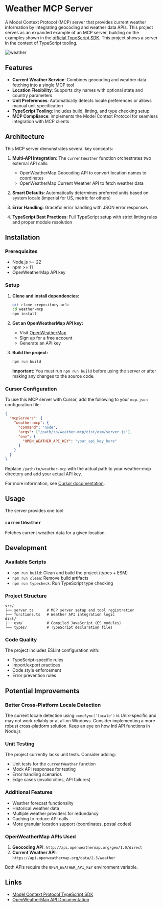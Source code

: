 # Weather MCP Server

A Model Context Protocol (MCP) server that provides current weather information by integrating
geocoding and weather data APIs. This project serves as an expanded example of an MCP server,
building on the examples shown in the
[official TypeScript SDK](https://github.com/modelcontextprotocol/typescript-sdk). This project
shows a server in the context of TypeScript tooling.

![weather](https://github.com/user-attachments/assets/e97730c3-837d-4ce1-adc4-8fccc7da99c1)

## Features

- **Current Weather Service**: Combines geocoding and weather data fetching into a single MCP tool
- **Location Flexibility**: Supports city names with optional state and country parameters
- **Unit Preferences**: Automatically detects locale preferences or allows manual unit specification
- **TypeScript Tooling**: Includes build, linting, and type checking setup
- **MCP Compliance**: Implements the Model Context Protocol for seamless integration with MCP
  clients

## Architecture

This MCP server demonstrates several key concepts:

1. **Multi-API Integration**: The `currentWeather` function orchestrates two external API calls:

   - OpenWeatherMap Geocoding API to convert location names to coordinates
   - OpenWeatherMap Current Weather API to fetch weather data

2. **Smart Defaults**: Automatically determines preferred units based on system locale (imperial for
   US, metric for others)

3. **Error Handling**: Graceful error handling with JSON error responses

4. **TypeScript Best Practices**: Full TypeScript setup with strict linting rules and proper module
   resolution

## Installation

### Prerequisites

- Node.js >= 22
- npm >= 11
- OpenWeatherMap API key

### Setup

1. **Clone and install dependencies:**

   ```bash
   git clone <repository-url>
   cd weather-mcp
   npm install
   ```

2. **Get an OpenWeatherMap API key:**

   - Visit [OpenWeatherMap](https://openweathermap.org/api)
   - Sign up for a free account
   - Generate an API key

3. **Build the project:**
   ```bash
   npm run build
   ```
   **Important**: You must run `npm run build` before using the server or after making any changes
   to the source code.

### Cursor Configuration

To use this MCP server with Cursor, add the following to your `mcp.json` configuration file:

```json
{
  "mcpServers": {
    "weather-mcp": {
      "command": "node",
      "args": ["/path/to/weather-mcp/dist/esm/server.js"],
      "env": {
        "OPEN_WEATHER_API_KEY": "your_api_key_here"
      }
    }
  }
}
```

Replace `/path/to/weather-mcp` with the actual path to your weather-mcp directory and add your
actual API key.

For more information, see [Cursor documentation](https://docs.cursor.com/en/context/mcp).

## Usage

The server provides one tool:

### `currentWeather`

Fetches current weather data for a given location.

## Development

### Available Scripts

- `npm run build`: Clean and build the project (types + ESM)
- `npm run clean`: Remove build artifacts
- `npm run typecheck`: Run TypeScript type checking

### Project Structure

```
src/
├── server.ts      # MCP server setup and tool registration
├── functions.ts   # Weather API integration logic
dist/
├── esm/           # Compiled JavaScript (ES modules)
└── types/         # TypeScript declaration files
```

### Code Quality

The project includes ESLint configuration with:

- TypeScript-specific rules
- Import/export practices
- Code style enforcement
- Error prevention rules

## Potential Improvements

### Better Cross-Platform Locale Detection

The current locale detection using `execSync('locale')` is Unix-specific and may not work reliably
or at all on Windows. Consider implementing a more robust cross-platform solution. Keep an eye on
how Intl API functions in Node.js

### Unit Testing

The project currently lacks unit tests. Consider adding:

- Unit tests for the `currentWeather` function
- Mock API responses for testing
- Error handling scenarios
- Edge cases (invalid cities, API failures)

### Additional Features

- Weather forecast functionality
- Historical weather data
- Multiple weather providers for redundancy
- Caching to reduce API calls
- More granular location support (coordinates, postal codes)

### OpenWeatherMap APIs Used

1. **Geocoding API**: `http://api.openweathermap.org/geo/1.0/direct`
2. **Current Weather API**: `https://api.openweathermap.org/data/2.5/weather`

Both APIs require the `OPEN_WEATHER_API_KEY` environment variable.

## Links

- [Model Context Protocol TypeScript SDK](https://github.com/modelcontextprotocol/typescript-sdk)
- [OpenWeatherMap API Documentation](https://openweathermap.org/api)
